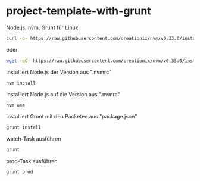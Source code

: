 # project-template-with-grunt

Node.js, nvm, Grunt für Linux
```bash
curl -o- https://raw.githubusercontent.com/creationix/nvm/v0.33.0/install.sh | bash
```
oder
```bash
wget -qO- https://raw.githubusercontent.com/creationix/nvm/v0.33.0/install.sh | bash
```

installiert Node.js der Version aus ".nvmrc"
```bash
nvm install
```

installiert Node.js auf die Version aus ".nvmrc"
```bash
nvm use
```

installiert Grunt mit den Packeten aus "package.json"
```bash
grunt install
```

watch-Task ausführen
```bash
grunt
```

prod-Task ausführen
```bash
grunt prod
```
